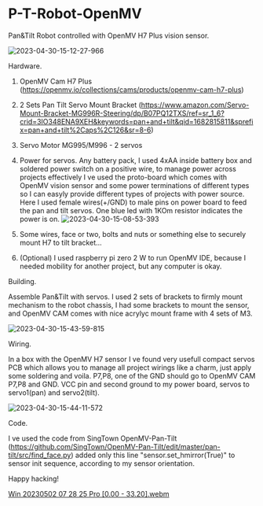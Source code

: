 # P-T-Robot-OpenMV

Pan&amp;Tilt Robot controlled with OpenMV H7 Plus vision sensor.

![2023-04-30-15-12-27-966](https://user-images.githubusercontent.com/13249938/235376662-e3f70a7d-f41b-4c2a-b2c9-24f05bb51d57.jpg)



Hardware.

1. OpenMV Cam H7 Plus (https://openmv.io/collections/cams/products/openmv-cam-h7-plus)

2. 2 Sets Pan Tilt Servo Mount Bracket (https://www.amazon.com/Servo-Mount-Bracket-MG996R-Steering/dp/B07PQ12TXS/ref=sr_1_6?crid=3IO348ENA9XEH&keywords=pan+and+tilt&qid=1682815811&sprefix=pan+and+tilt%2Caps%2C126&sr=8-6)

3. Servo Motor MG995/M996 - 2 servos

4. Power for servos. Any battery pack, I used 4xAA inside battery box and soldered power switch on a positive wire, to manage power across projects effectively I ve used the proto-board which comes with OpenMV vision sensor and some power terminations of different types so I can easyly provide different types of projects with power source. Here I used female wires(+/GND) to male pins on power board to feed the pan and tilt servos. One blue led with 1KOm resistor indicates the power is on.
![2023-04-30-15-08-53-393](https://user-images.githubusercontent.com/13249938/235376810-33fe0e15-3777-49fc-b1e7-7084faf220ad.jpg)

5. Some wires, face or two, bolts and nuts or something else to securely mount H7 to tilt bracket...


6. (Optional) I used raspberry pi zero 2 W to run OpenMV IDE, because I needed mobility for another project, but any computer is okay. 

Building.

Assemble Pan&Tilt with servos. I used 2 sets of brackets to firmly mount mechanism to the robot chassis, I had some brackets to mount the sensor, and OpenMV CAM comes with nice acrylyc mount frame with 4 sets of M3.

![2023-04-30-15-43-59-815](https://user-images.githubusercontent.com/13249938/235377625-73eac7fb-bc0f-412d-9d25-4ec9b471efdc.jpg)


Wiring.

In a box with the OpenMV H7 sensor I ve found very usefull compact servos PCB which allows you to manage all project wirings like a charm, just apply some soldering and voila. P7,P8, one of the GND should go to OpenMV CAM P7,P8 and GND. VCC pin and second ground to my power board, servos to servo1(pan) and servo2(tilt).

![2023-04-30-15-44-11-572](https://user-images.githubusercontent.com/13249938/235377610-61f81edf-ed06-40bb-85d9-efd58e559892.jpg)


Code.

I ve used the code from SingTown OpenMV-Pan-Tilt (https://github.com/SingTown/OpenMV-Pan-Tilt/edit/master/pan-tilt/src/find_face.py) added only this line "sensor.set_hmirror(True)" to sensor init sequence, according to my sensor orientation.

Happy hacking!

[Win 20230502 07 28 25 Pro [0.00 - 33.20].webm](https://user-images.githubusercontent.com/13249938/235697957-a44045ff-6137-4472-8629-dbc6a3c65e8f.webm)
